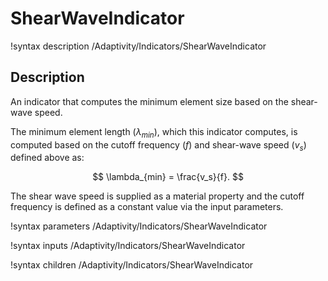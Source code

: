 # ShearWaveIndicator

!syntax description /Adaptivity/Indicators/ShearWaveIndicator

## Description

An indicator that computes the minimum element size based on the shear-wave speed.

The minimum element length ($\lambda_{min}$), which this indicator computes, is computed based on the cutoff
frequency ($f$) and shear-wave speed ($v_s$) defined above as:

$$
\lambda_{min} = \frac{v_s}{f}.
$$

The shear wave speed is supplied as a material property and the cutoff frequency is defined as a constant value
via the input parameters.

!syntax parameters /Adaptivity/Indicators/ShearWaveIndicator

!syntax inputs /Adaptivity/Indicators/ShearWaveIndicator

!syntax children /Adaptivity/Indicators/ShearWaveIndicator

